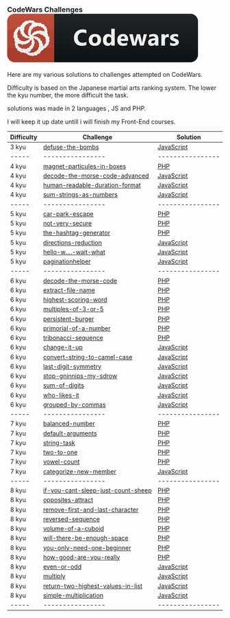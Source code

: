 ### CodeWars Challenges ![alt-text](https://github.com/Pr0C33D/CodeWars-Solutions/blob/32532e985af4945f1ba8d45d48a3426b0a1d76b5/codewars.png)
Here are my various solutions to challenges attempted on CodeWars.

Difficulty is based on the Japanese martial arts ranking system. The lower the kyu number, the more difficult the task.

solutions was made in 2 languages , JS and PHP. 

I will keep it up date untill i will finish my Front-End courses.

| Difficulty | Challenge                                | Solution                                 |
| ---------- | ---------------------------------------- | ---------------------------------------- |
| 3 kyu      | [defuse-the-bombs](https://github.com/Pr0C33D/defuse-the-bombs) | [JavaScript](https://github.com/Pr0C33D/defuse-the-bombs/blob/master/defuse-the-bombs.js) |
| -----      | ---------------- | ---------------- |
| 4 kyu      | [magnet-particules-in-boxes](https://github.com/Pr0C33D/magnet-particules-in-boxes) | [PHP](https://github.com/Pr0C33D/magnet-particules-in-boxes/blob/master/magnet-particules-in-boxes.php) |
| 4 kyu      | [decode-the-morse-code-advanced](https://github.com/Pr0C33D/decode-the-morse-code-advanced) | [JavaScript](https://github.com/Pr0C33D/decode-the-morse-code-advanced/blob/master/decode-the-morse-code-advanced.js) |
| 4 kyu      | [human-readable-duration-format](https://github.com/Pr0C33D/human-readable-duration-format) | [JavaScript](https://github.com/Pr0C33D/human-readable-duration-format/blob/master/human-readable-duration-format.js) |
| 4 kyu      | [sum-strings-as-numbers](https://github.com/Pr0C33D/sum-strings-as-numbers) | [JavaScript](https://github.com/Pr0C33D/sum-strings-as-numbers/blob/master/sum-strings-as-numbers.js) |
| -----      | ---------------- | ---------------- |
| 5 kyu      | [car-park-escape](https://github.com/Pr0C33D/car-park-escape) | [PHP](https://github.com/Pr0C33D/car-park-escape/blob/master/car-park-escape.php) |
| 5 kyu      | [not-very-secure](https://github.com/Pr0C33D/not-very-secure) | [PHP](https://github.com/Pr0C33D/not-very-secure/blob/master/not-very-secure.php) |
| 5 kyu      | [the-hashtag-generator](https://github.com/Pr0C33D/the-hashtag-generator) | [PHP](https://github.com/Pr0C33D/the-hashtag-generator/blob/master/the-hashtag-generator.php) |
| 5 kyu      | [directions-reduction](https://github.com/Pr0C33D/directions-reduction) | [JavaScript](https://github.com/Pr0C33D/directions-reduction/blob/master/directions-reduction.js) |
| 5 kyu      | [hello-w....-wait-what](https://github.com/Pr0C33D/hello-w....-wait-what) | [JavaScript](https://github.com/Pr0C33D/hello-w....-wait-what/blob/master/hello-w....-wait-what.js) |
| 5 kyu      | [paginationhelper](https://github.com/Pr0C33D/paginationhelper) | [JavaScript](https://github.com/Pr0C33D/paginationhelper/blob/master/paginationhelper.js) |
| -----      | ---------------- | ---------------- |
| 6 kyu      | [decode-the-morse-code](https://github.com/Pr0C33D/decode-the-morse-code) | [PHP](https://github.com/Pr0C33D/decode-the-morse-code/blob/master/decode-the-morse-code.php) |
| 6 kyu      | [extract-file-name](https://github.com/Pr0C33D/extract-file-name) | [PHP](https://github.com/Pr0C33D/extract-file-name/blob/master/extract-file-name.php) |
| 6 kyu      | [highest-scoring-word](https://github.com/Pr0C33D/highest-scoring-word) | [PHP](https://github.com/Pr0C33D/highest-scoring-word/blob/master/highest-scoring-word.php) |
| 6 kyu      | [multiples-of-3-or-5](https://github.com/Pr0C33D/multiples-of-3-or-5) | [PHP](https://github.com/Pr0C33D/multiples-of-3-or-5/blob/master/multiples-of-3-or-5.php) |
| 6 kyu      | [persistent-burger](https://github.com/Pr0C33D/persistent-burger) | [PHP](https://github.com/Pr0C33D/persistent-burger/blob/master/persistent-burger.php) |
| 6 kyu      | [primorial-of-a-number](https://github.com/Pr0C33D/primorial-of-a-number) | [PHP](https://github.com/Pr0C33D/primorial-of-a-number/blob/master/primorial-of-a-number.php) |
| 6 kyu      | [tribonacci-sequence](https://github.com/Pr0C33D/tribonacci-sequence) | [PHP](https://github.com/Pr0C33D/tribonacci-sequence/blob/master/tribonacci-sequence.php) |
| 6 kyu      | [change-it-up](https://github.com/Pr0C33D/change-it-up) | [JavaScript](https://github.com/Pr0C33D/change-it-up/blob/master/change-it-up.js) |
| 6 kyu      | [convert-string-to-camel-case](https://github.com/Pr0C33D/convert-string-to-camel-case) | [JavaScript](https://github.com/Pr0C33D/convert-string-to-camel-case/blob/master/convert-string-to-camel-case.js) |
| 6 kyu      | [last-digit-symmetry](https://github.com/Pr0C33D/last-digit-symmetry) | [JavaScript](https://github.com/Pr0C33D/last-digit-symmetry/blob/master/last-digit-symmetry.js) |
| 6 kyu      | [stop-gninnips-my-sdrow](https://github.com/Pr0C33D/stop-gninnips-my-sdrow) | [JavaScript](https://github.com/Pr0C33D/stop-gninnips-my-sdrow/blob/master/stop-gninnips-my-sdrow.js) |
| 6 kyu      | [sum-of-digits](https://github.com/Pr0C33D/sum-of-digits) | [JavaScript](https://github.com/Pr0C33D/sum-of-digits/blob/master/sum-of-digits.js) |
| 6 kyu      | [who-likes-it](https://github.com/Pr0C33D/who-likes-it) | [JavaScript](https://github.com/Pr0C33D/who-likes-it/blob/master/who-likes-it.js) |
| 6 kyu      | [grouped-by-commas](https://github.com/Pr0C33D/grouped-by-commas) | [JavaScript](https://github.com/Pr0C33D/grouped-by-commas/blob/master/grouped-by-commas.js) |
| -----      | ---------------- | ---------------- |
| 7 kyu      | [balanced-number](https://github.com/Pr0C33D/balanced-number) | [PHP](https://github.com/Pr0C33D/balanced-number/blob/master/balanced-number.php) |
| 7 kyu      | [default-arguments](https://github.com/Pr0C33D/default-arguments) | [PHP](https://github.com/Pr0C33D/default-arguments/blob/master/default-arguments.php) |
| 7 kyu      | [string-task](https://github.com/Pr0C33D/string-task) | [PHP](https://github.com/Pr0C33D/string-task/blob/master/string-task.php) |
| 7 kyu      | [two-to-one](https://github.com/Pr0C33D/two-to-one) | [PHP](https://github.com/Pr0C33D/two-to-one/blob/master/two-to-one.php) |
| 7 kyu      | [vowel-count](https://github.com/Pr0C33D/vowel-count) | [PHP](https://github.com/Pr0C33D/vowel-count/blob/master/vowel-count.php) |
| 7 kyu      | [categorize-new-member](https://github.com/Pr0C33D/categorize-new-member) | [JavaScript](https://github.com/Pr0C33D/categorize-new-member/blob/master/categorize-new-member.js) |
| -----      | ---------------- | ---------------- |
| 8 kyu      | [if-you-cant-sleep-just-count-sheep](https://github.com/Pr0C33D/if-you-cant-sleep-just-count-sheep) | [PHP](https://github.com/Pr0C33D/if-you-cant-sleep-just-count-sheep/blob/master/if-you-cant-sleep-just-count-sheep.php) |
| 8 kyu      | [opposites-attract](https://github.com/Pr0C33D/opposites-attract) | [PHP](https://github.com/Pr0C33D/opposites-attract/blob/master/opposites-attract.php) |
| 8 kyu      | [remove-first-and-last-character](https://github.com/Pr0C33D/remove-first-and-last-character) | [PHP](https://github.com/Pr0C33D/remove-first-and-last-character/blob/master/remove-first-and-last-character.php) |
| 8 kyu      | [reversed-sequence](https://github.com/Pr0C33D/reversed-sequence) | [PHP](https://github.com/Pr0C33D/reversed-sequence/blob/master/reversed-sequence.php) |
| 8 kyu      | [volume-of-a-cuboid](https://github.com/Pr0C33D/volume-of-a-cuboid) | [PHP](https://github.com/Pr0C33D/volume-of-a-cuboid/blob/master/volume-of-a-cuboid.php) |
| 8 kyu      | [will-there-be-enough-space](https://github.com/Pr0C33D/will-there-be-enough-space) | [PHP](https://github.com/Pr0C33D/will-there-be-enough-space/blob/master/will-there-be-enough-space.php) |
| 8 kyu      | [you-only-need-one-beginner](https://github.com/Pr0C33D/you-only-need-one-beginner) | [PHP](https://github.com/Pr0C33D/you-only-need-one-beginner/blob/master/you-only-need-one-beginner.php) |
| 8 kyu      | [how-good-are-you-really](https://github.com/Pr0C33D/how-good-are-you-really) | [PHP](https://github.com/Pr0C33D/how-good-are-you-really/blob/master/how-good-are-you-really.php) |
| 8 kyu      | [even-or-odd](https://github.com/Pr0C33D/even-or-odd) | [JavaScript](https://github.com/Pr0C33D/even-or-odd/blob/master/even-or-odd.js) |
| 8 kyu      | [multiply](https://github.com/Pr0C33D/multiply) | [JavaScript](https://github.com/Pr0C33D/multiply/blob/master/multiply.js) |
| 8 kyu      | [return-two-highest-values-in-list](https://github.com/Pr0C33D/return-two-highest-values-in-list) | [JavaScript](https://github.com/Pr0C33D/return-two-highest-values-in-list/blob/master/return-two-highest-values-in-list.js) |
| 8 kyu      | [simple-multiplication](https://github.com/Pr0C33D/simple-multiplication) | [JavaScript](https://github.com/Pr0C33D/simple-multiplication/blob/master/simple-multiplication.js) |
| -----      | ---------------- | ---------------- |
